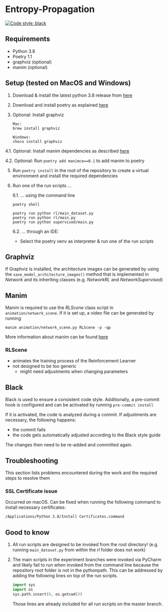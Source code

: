 # Entropy-Propagation
[![Code style: black](https://img.shields.io/badge/code%20style-black-000000.svg)](https://github.com/psf/black)

## Requirements
- Python 3.8
- Poetry 1.1
- graphviz (optional)
- manim (optional)

## Setup (tested on MacOS and Windows)
1. Download & install the latest python 3.8 release from [here](https://www.python.org/downloads/mac-osx/) 

2. Download and install poetry as explained [here](https://python-poetry.org/docs/)

3. Optional: Install graphviz
    ```
    Mac:
    brew install graphviz
   
    Windows:
    choco install graphviz
    ```
   
4.1. Optional: Install manim dependencies as described [here](https://docs.manim.community/en/v0.1.0/installation.html)

4.2. Optional: Run ``` poetry add manimce==0.1 ``` to add manim to poetry


5. Run ``` poetry install ``` in the root of the repository to create a virtual environment 
and install the required dependencies
   
6. Run one of the run scripts ...

    6.1. ... using the command line

    ```
    poetry shell
   
    poetry run python rl/main_dataset.py
    poetry run python rl/main.py
    poetry run python supervised/main.py
    ```

    6.2. ... through an IDE:
     - Select the poetry venv as interpreter & run one of the run scripts


## Graphviz
If Graphviz is installed, the architecture images can be generated by using 
the ```save_model_architecture_images()``` method that is implemented in *Network* and its inheriting classes 
(e.g. *NetworkRL* and *NetworkSupervised*)

## Manim
Manim is required to use the *RLScene* class script in ```animation/network_scene```.
If it is set up, a video file can be generated by running 
```
manim animation/network_scene.py RLScene -p -qp
```
More information about manim can be found [here](https://docs.manim.community/en/v0.1.0/index.html)

### RLScene
- animates the training process of the Reinforcement Learner
- not designed to be too generic
   - might need adjustments when changing parameters
    

## Black
Black is used to ensure a consistent code style. Additionally, a
pre-commit hook is configured and can be activated by running ```pre-commit install```

If it is activated, the code is analyzed during a commit.
If adjustments are necessary, the following happens:
- the commit fails
- the code gets automatically adjusted according to the Black style guide

The changes then need to be re-added and committed again.


## Troubleshooting
This section lists problems encountered during the work and the required steps to resolve them
### SSL Certificate issue
Occurred on macOS. Can be fixed when running the following command to install 
necessary certificates:
```bash
/Applications/Python 3.8/Install Certificates.command
```

## Good to know
1. All run scripts are designed to be invoked from the root directory! 
   (e.g. running ```main_dataset.py``` from within the *rl* folder does not work)
   
2. The main scripts in the experiment branches were invoked via PyCharm and likely fail to run
   when invoked from the command line because the repository root folder is not in the pythonpath.
   This can be addressed by adding the following lines on top of the run scripts.
   ```py
   import sys
   import os
   sys.path.insert(0, os.getcwd())
   ```
   Those lines are already included for all run scripts on the master branch.
   
        
        